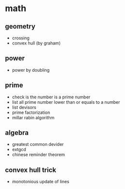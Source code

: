 # math
## geometry
  - crossing
  - convex hull (by graham)

## power
  - power by doubling

## prime
  - check is the number is a prime number
  - list all prime number lower than or equals to a number
  - list devisors
  - prime factorization
  - millar rabin algorithm

## algebra
  - greatest common devider
  - extgcd
  - chinese reminder theorem

## convex hull trick
  - monotonious update of lines
